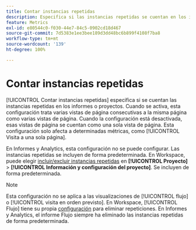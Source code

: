 ```yaml
---
title: Contar instancias repetidas
description: Especifica si las instancias repetidas se cuentan en los informes.
feature: Metrics
exl-id: e80544c0-f030-44e7-84c5-0902cd18d467
source-git-commit: 7d5383e1ee3bee189d3dd48bc6b899f4108f7ba8
workflow-type: tm+mt
source-wordcount: '139'
ht-degree: 100%

---
```


# Contar instancias repetidas

[!UICONTROL Contar instancias repetidas] especifica si se cuentan las instancias repetidas en los informes o proyectos. Cuando se activa, esta configuración trata varias vistas de página consecutivas a la misma página como varias vistas de página. Cuando la configuración está desactivada, esas vistas de página se cuentan como una sola vista de página. Esta configuración solo afecta a determinadas métricas, como [!UICONTROL Visita a una sola página].

En Informes y Analytics, esta configuración no se puede configurar. Las instancias repetidas se incluyen de forma predeterminada.
En Workspace, puede elegir [incluir/excluir instancias repetidas](/help/analyze/analysis-workspace/build-workspace-project/freeform-overview.md) en **[!UICONTROL Proyecto]** > **[!UICONTROL Información y configuración del proyecto]**. Se incluyen de forma predeterminada.

>[!NOTE]
>Esta configuración no se aplica a las visualizaciones de [!UICONTROL flujo] o [!UICONTROL visita en orden previsto]. En Workspace, [!UICONTROL Flujo] tiene su propia [configuración](/help/analyze/analysis-workspace/visualizations/c-flow/flow-settings.md) para eliminar repeticiones. En Informes y Analytics, el informe Flujo siempre ha eliminado las instancias repetidas de forma predeterminada.
